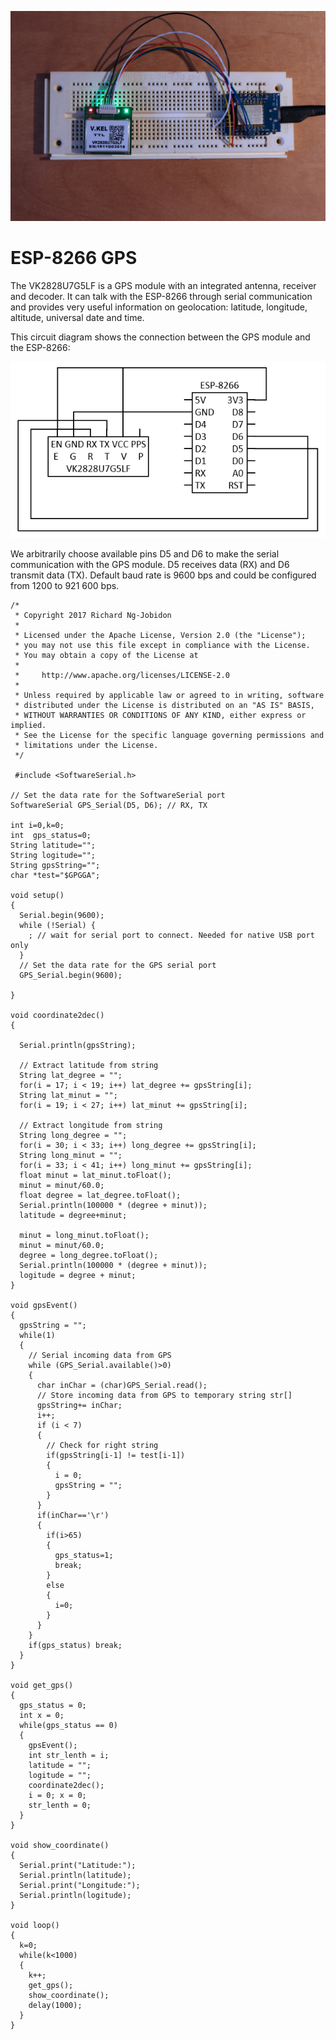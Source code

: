 ![Photo](Photo.jpg)

# ESP-8266 GPS

The VK2828U7G5LF is a GPS module with an integrated antenna, receiver and decoder. It can talk with the ESP-8266 through serial communication and provides very useful information on geolocation: latitude, longitude, altitude, universal date and time.

This circuit diagram shows the connection between the GPS module and the ESP-8266:

![Circuit](Circuit.png)

We arbitrarily choose available pins D5 and D6 to make the serial communication with the GPS module. D5 receives data (RX) and D6 transmit data (TX). Default baud rate is 9600 bps and could be configured from 1200 to 921 600 bps.


```
/*
 * Copyright 2017 Richard Ng-Jobidon
 *
 * Licensed under the Apache License, Version 2.0 (the "License");
 * you may not use this file except in compliance with the License.
 * You may obtain a copy of the License at
 *
 *     http://www.apache.org/licenses/LICENSE-2.0
 *
 * Unless required by applicable law or agreed to in writing, software
 * distributed under the License is distributed on an "AS IS" BASIS,
 * WITHOUT WARRANTIES OR CONDITIONS OF ANY KIND, either express or implied.
 * See the License for the specific language governing permissions and
 * limitations under the License.
 */
 
 #include <SoftwareSerial.h>

// Set the data rate for the SoftwareSerial port
SoftwareSerial GPS_Serial(D5, D6); // RX, TX

int i=0,k=0;
int  gps_status=0;
String latitude=""; 
String logitude="";                       
String gpsString="";
char *test="$GPGGA";

void setup() 
{
  Serial.begin(9600);
  while (!Serial) {
    ; // wait for serial port to connect. Needed for native USB port only
  }
  // Set the data rate for the GPS serial port
  GPS_Serial.begin(9600);
  
}

void coordinate2dec()
{

  Serial.println(gpsString);
    
  // Extract latitude from string
  String lat_degree = "";
  for(i = 17; i < 19; i++) lat_degree += gpsString[i];
  String lat_minut = "";
  for(i = 19; i < 27; i++) lat_minut += gpsString[i];
    
  // Extract longitude from string
  String long_degree = "";
  for(i = 30; i < 33; i++) long_degree += gpsString[i];
  String long_minut = "";
  for(i = 33; i < 41; i++) long_minut += gpsString[i];
  float minut = lat_minut.toFloat();
  minut = minut/60.0;
  float degree = lat_degree.toFloat();
  Serial.println(100000 * (degree + minut));
  latitude = degree+minut;
     
  minut = long_minut.toFloat();
  minut = minut/60.0;
  degree = long_degree.toFloat();
  Serial.println(100000 * (degree + minut));
  logitude = degree + minut;
}

void gpsEvent()
{
  gpsString = "";
  while(1)
  {
    // Serial incoming data from GPS
    while (GPS_Serial.available()>0)                
    {
      char inChar = (char)GPS_Serial.read();
      // Store incoming data from GPS to temporary string str[]
      gpsString+= inChar;                    
      i++;
      if (i < 7)                      
      {
        // Check for right string
        if(gpsString[i-1] != test[i-1])       
        {
          i = 0;
          gpsString = "";
        }
      }
      if(inChar=='\r')
      {
        if(i>65)
        {
          gps_status=1;
          break;
        }
        else
        {
          i=0;
        }
      }
    }
    if(gps_status) break;
  }
}

void get_gps()
{
  gps_status = 0;
  int x = 0;
  while(gps_status == 0)
  {
    gpsEvent();
    int str_lenth = i;
    latitude = "";
    logitude = "";
    coordinate2dec();
    i = 0; x = 0;
    str_lenth = 0;
  }
}

void show_coordinate()
{
  Serial.print("Latitude:");
  Serial.println(latitude);
  Serial.print("Longitude:");
  Serial.println(logitude);
}

void loop() 
{
  k=0;
  while(k<1000)
  {
    k++;
    get_gps();
    show_coordinate();
    delay(1000);
  }
}
```
